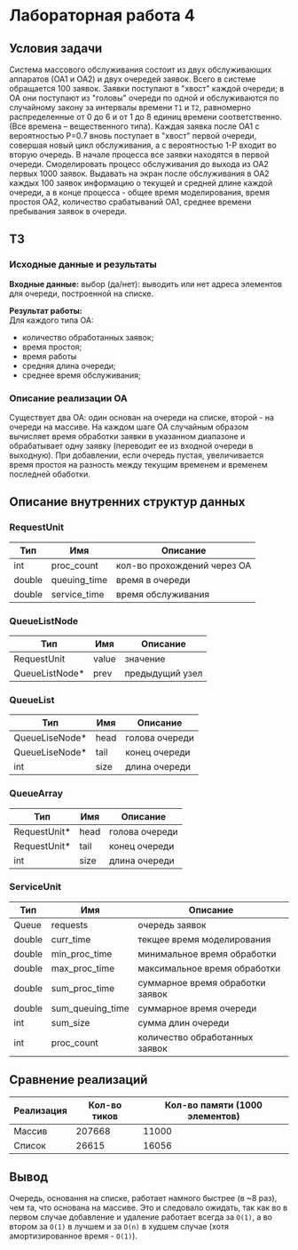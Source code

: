 # Лабораторная работа 4
## Условия задачи
Система массового обслуживания состоит из двух обслуживающих аппаратов (ОА1 и ОА2) и двух очередей заявок. Всего в 
системе обращается 100 заявок. Заявки поступают в "хвост" каждой очереди; в ОА они поступают из "головы" очереди по 
одной и обслуживаются по случайному закону за интервалы времени `Т1` и `Т2`, равномерно распределенные от 0 до 6 и от 1 
до 8 единиц времени соответственно. (Все времена – вещественного типа).  Каждая заявка после ОА1 c вероятностью Р=0.7
вновь поступает в "хвост" первой очереди, совершая новый цикл обслуживания, а с вероятностью 1-Р входит во вторую
очередь. В начале процесса все заявки находятся в первой очереди. Смоделировать процесс обслуживания до выхода из 
ОА2 первых 1000 заявок. Выдавать на экран после обслуживания  в ОА2 каждых 100 заявок информацию о текущей и 
средней длине каждой очереди, а в конце процесса - общее время моделирования, время простоя ОА2, количество 
срабатываний ОА1, среднее времени пребывания заявок в очереди.

## ТЗ
### Исходные данные и результаты
**Входные данные:** выбор (да/нет): выводить или нет адреса элементов для очереди, построенной на списке. 

**Результат работы:**  
Для каждого типа ОА:
* количество обработанных заявок;
* время простоя;
* время работы
* средняя длина очереди;
* среднее время обслуживания;

### Описание реализации ОА
Существует два ОА: один основан на очереди на списке, второй - на очереди на массиве. На каждом шаге ОА случайным
образом вычисляет время обработки заявки в указанном диапазоне и обрабатывает одну заявку (переводит ее из входной
очереди в выходную). При добавлении, если очередь пустая, увеличивается время простоя на разность между текущим временем
и временем последней обаботки.

## Описание внутренних структур данных
### RequestUnit

| Тип | Имя | Описание |
|-----|-----|----------|
| int | proc_count | кол-во прохождений через ОА |
| double | queuing_time | время в очереди |
| double | service_time | время обслуживания |

### QueueListNode

| Тип | Имя | Описание |
|-----|-----|----------|
| RequestUnit | value | значение |
| QueueListNode* | prev | предыдущий узел |


### QueueList

| Тип | Имя | Описание |
|-----|-----|----------|
| QueueLisеNode* | head | голова очереди |
| QueueLisеNode* | tail | конец очереди |
| int | size | длина очереди |

### QueueArray

| Тип | Имя | Описание |
|-----|-----|----------|
| RequestUnit* | head | голова очереди |
| RequestUnit* | tail | конец очереди |
| int | size | длина очереди |


### ServiceUnit

| Тип | Имя | Описание |
|-----|-----|----------|
| Queue | requests | очередь заявок |
| double | curr_time | текщее время моделирования |
| double | min_proc_time | минимальное время обработки |
| double | max_proc_time | максимальное время обработки |
| double | sum_proc_time | суммарное время обработки заявок |
| double | sum_queuing_time | суммарное время очереди |
| int | sum_size | сумма длин очереди |
| int | proc_count | количество обработанных заявок |

## Сравнение реализаций

| Реализация | Кол-во тиков | Кол-во памяти (1000 элементов) |
|------------|--------------|---------------|
| Массив | 207668 | 11000 |
| Список | 26615 | 16056 |

## Вывод
Очередь, основання на списке, работает намного быстрее (в ~8 раз), чем та, что основана на массиве. Это и следовало
ожидать, так как во в первом случае добавление и удаление работает всегда за `O(1)`, а во втором за `O(1)` в лучшем и за
`O(n)` в худшем случае (хотя амортизированное время - `O(1)`).